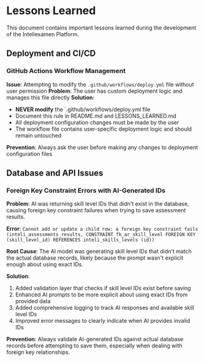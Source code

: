 # Lessons Learned

This document contains important lessons learned during the development of the Inteliexamen Platform.

## Deployment and CI/CD

### GitHub Actions Workflow Management
**Issue**: Attempting to modify the `.github/workflows/deploy.yml` file without user permission
**Problem**: The user has custom deployment logic and manages this file directly
**Solution**: 
- **NEVER modify** the `.github/workflows/deploy.yml file
- Document this rule in README.md and LESSONS_LEARNED.md
- All deployment configuration changes must be made by the user
- The workflow file contains user-specific deployment logic and should remain untouched

**Prevention**: Always ask the user before making any changes to deployment configuration files

## Database and API Issues

### Foreign Key Constraint Errors with AI-Generated IDs
**Problem**: AI was returning skill level IDs that didn't exist in the database, causing foreign key constraint failures when trying to save assessment results.

**Error**: `Cannot add or update a child row: a foreign key constraint fails (inteli_assessments_results, CONSTRAINT fk_ar_skill_level FOREIGN KEY (skill_level_id) REFERENCES inteli_skills_levels (id))`

**Root Cause**: The AI model was generating skill level IDs that didn't match the actual database records, likely because the prompt wasn't explicit enough about using exact IDs.

**Solution**: 
1. Added validation layer that checks if skill level IDs exist before saving
2. Enhanced AI prompts to be more explicit about using exact IDs from provided data
3. Added comprehensive logging to track AI responses and available skill level IDs
4. Improved error messages to clearly indicate when AI provides invalid IDs

**Prevention**: Always validate AI-generated IDs against actual database records before attempting to save them, especially when dealing with foreign key relationships. 